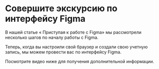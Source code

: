 # Совершите экскурсию по интерфейсу Figma

В нашей  статье « Приступая к работе с Figma» мы рассмотрели несколько шагов по началу работы с Figma.

Теперь, когда вы настроили свой браузер и создали свою учетную запись, мы можем провести вас по интерфейсу Figma.

Посмотрите видео ниже для получения дополнительной информации.